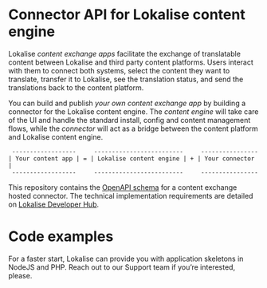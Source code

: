 # Connector API for Lokalise content engine

Lokalise *content exchange apps* facilitate the exchange of translatable content between Lokalise and third party content platforms. Users interact with them to connect both systems, select the content they want to translate, transfer it to Lokalise, see the translation status, and send the translations back to the content platform. 

You can build and publish *your own content exchange app* by building a connector for the Lokalise content engine. The *content engine* will take care of the UI and handle the standard install, config and content management flows, while the *connector* will act as a bridge between the content platform and Lokalise content engine.


```
 ------------------     -------------------------     ----------------
| Your content app | = | Lokalise content engine | + | Your connector |
 ------------------     -------------------------     ----------------  
```

This repository contains the [OpenAPI schema](schema.yaml) for a content exchange hosted connector. The technical implementation requirements are detailed on [Lokalise Developer Hub](https://developers.lokalise.com/docs/technical-requirements-content-exchange-hosted-connector).


# Code examples

For a faster start, Lokalise can provide you with application skeletons in NodeJS and PHP. Reach out to our Support team if you’re interested, please.
